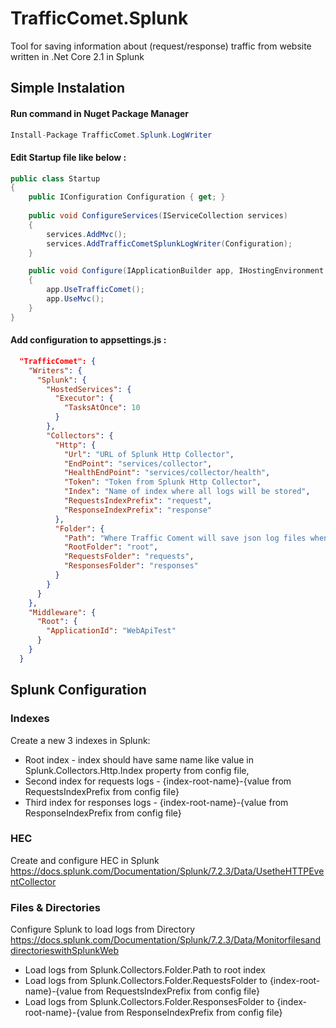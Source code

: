 # TrafficComet.Splunk
Tool for saving information about (request/response) traffic from website written in .Net Core 2.1 in Splunk

## Simple Instalation 
#### Run command in Nuget Package Manager 
```csharp
Install-Package TrafficComet.Splunk.LogWriter 
``` 

#### Edit Startup file like below :
```csharp 
public class Startup
{
  	public IConfiguration Configuration { get; }
  
	public void ConfigureServices(IServiceCollection services)
	{
		services.AddMvc();
		services.AddTrafficCometSplunkLogWriter(Configuration);
	}

	public void Configure(IApplicationBuilder app, IHostingEnvironment env)
	{
		app.UseTrafficComet();
		app.UseMvc();
	}
}
```

#### Add configuration to appsettings.js :
```json 
  "TrafficComet": {
    "Writers": {
      "Splunk": {
        "HostedServices": {
          "Executor": {
            "TasksAtOnce": 10
          }
        },
        "Collectors": {
          "Http": {
            "Url": "URL of Splunk Http Collector",
            "EndPoint": "services/collector",
            "HealthEndPoint": "services/collector/health",
            "Token": "Token from Splunk Http Collector",
            "Index": "Name of index where all logs will be stored",
            "RequestsIndexPrefix": "request",
            "ResponseIndexPrefix": "response"
          },
          "Folder": {
            "Path": "Where Traffic Coment will save json log files when Splunk or Http Collector is down",
            "RootFolder": "root",
            "RequestsFolder": "requests",
            "ResponsesFolder": "responses"
          }
        }
      }
    },
    "Middleware": {
      "Root": {
        "ApplicationId": "WebApiTest"
      }
    }
  }
``` 
  
## Splunk Configuration
### Indexes
Create a new 3 indexes in Splunk: 
  - Root index - index should have same name like value in Splunk.Collectors.Http.Index property from config file, 
  - Second index for requests logs - {index-root-name}-{value from RequestsIndexPrefix from config file} 
  - Third index for responses logs - {index-root-name}-{value from ResponseIndexPrefix from config file} 

### HEC
Create and configure HEC in Splunk https://docs.splunk.com/Documentation/Splunk/7.2.3/Data/UsetheHTTPEventCollector

### Files & Directories
Configure Splunk to load logs from Directory https://docs.splunk.com/Documentation/Splunk/7.2.3/Data/MonitorfilesanddirectorieswithSplunkWeb

- Load logs from Splunk.Collectors.Folder.Path to root index
- Load logs from Splunk.Collectors.Folder.RequestsFolder to {index-root-name}-{value from RequestsIndexPrefix from config file} 
- Load logs from Splunk.Collectors.Folder.ResponsesFolder to {index-root-name}-{value from ResponseIndexPrefix from config file} 

